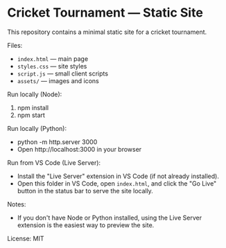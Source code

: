 # Cricket Tournament — Static Site

This repository contains a minimal static site for a cricket tournament.

Files:
- `index.html` — main page
- `styles.css` — site styles
- `script.js` — small client scripts
- `assets/` — images and icons

Run locally (Node):
1. npm install
2. npm start

Run locally (Python):
- python -m http.server 3000
- Open http://localhost:3000 in your browser

Run from VS Code (Live Server):
- Install the "Live Server" extension in VS Code (if not already installed).
- Open this folder in VS Code, open `index.html`, and click the "Go Live" button in the status bar to serve the site locally.

Notes:
- If you don't have Node or Python installed, using the Live Server extension is the easiest way to preview the site.

License: MIT
